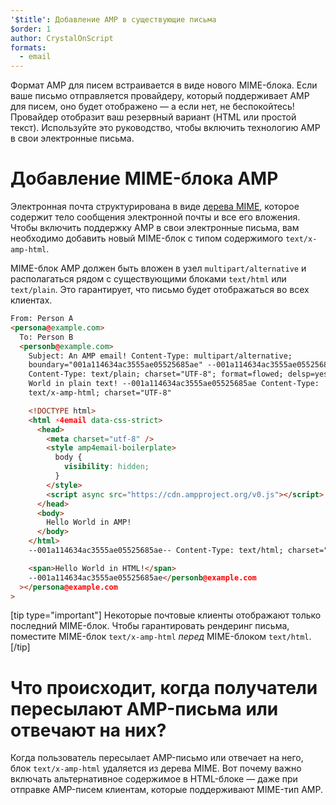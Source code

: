 ```yaml
---
'$title': Добавление AMP в существующие письма
$order: 1
author: CrystalOnScript
formats:
  - email
---
```


Формат AMP для писем встраивается в виде нового MIME-блока. Если ваше письмо отправляется провайдеру, который поддерживает AMP для писем, оно будет отображено — а если нет, не беспокойтесь! Провайдер отобразит ваш резервный вариант (HTML или простой текст). Используйте это руководство, чтобы включить технологию AMP в свои электронные письма.

# Добавление MIME-блока AMP

Электронная почта структурирована в виде [дерева MIME](https://en.wikipedia.org/wiki/MIME), которое содержит тело сообщения электронной почты и все его вложения. Чтобы включить поддержку AMP в свои электронные письма, вам необходимо добавить новый MIME-блок с типом содержимого `text/x-amp-html`.

MIME-блок AMP должен быть вложен в узел `multipart/alternative` и располагаться рядом с существующими блоками `text/html` или `text/plain`. Это гарантирует, что письмо будет отображаться во всех клиентах.

```html
From: Person A
<persona@example.com>
  To: Person B
  <personb@example.com>
    Subject: An AMP email! Content-Type: multipart/alternative;
    boundary="001a114634ac3555ae05525685ae" --001a114634ac3555ae05525685ae
    Content-Type: text/plain; charset="UTF-8"; format=flowed; delsp=yes Hello
    World in plain text! --001a114634ac3555ae05525685ae Content-Type:
    text/x-amp-html; charset="UTF-8"

    <!DOCTYPE html>
    <html ⚡4email data-css-strict>
      <head>
        <meta charset="utf-8" />
        <style amp4email-boilerplate>
          body {
            visibility: hidden;
          }
        </style>
        <script async src="https://cdn.ampproject.org/v0.js"></script>
      </head>
      <body>
        Hello World in AMP!
      </body>
    </html>
    --001a114634ac3555ae05525685ae-- Content-Type: text/html; charset="UTF-8"

    <span>Hello World in HTML!</span>
    --001a114634ac3555ae05525685ae</personb@example.com
  ></persona@example.com
>
```

[tip type="important"] Некоторые почтовые клиенты отображают только последний MIME-блок. Чтобы гарантировать рендеринг письма, поместите MIME-блок `text/x-amp-html` _перед_ MIME-блоком `text/html`. [/tip]

# Что происходит, когда получатели пересылают AMP-письма или отвечают на них?

Когда пользователь пересылает AMP-письмо или отвечает на него, блок `text/x-amp-html` удаляется из дерева MIME. Вот почему важно включать альтернативное содержимое в HTML-блоке — даже при отправке AMP-писем клиентам, которые поддерживают MIME-тип AMP.
